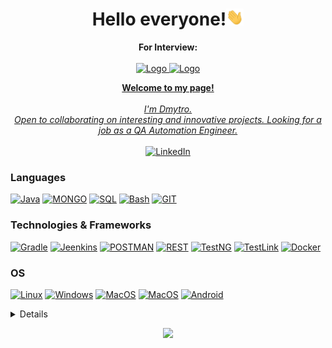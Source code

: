 <h1 align="center">Hello everyone!<img src="https://github.com/Sainozhenko/sainozhenko/blob/main/238178097-766d336d-b87d-44ba-807c-c51de2bc6b4d.gif" width="28px" alt="👋"></h1>
<p align="center">
    <b>For Interview:</b><br><br>
       </a>
        <a href="https://github.com/Sainozhenko/ArtCake_QA">
        <img width=110px height=75px src="https://github.com/Sainozhenko/ArtCake_QA/raw/dev/src/test/resources/git/logo.png" alt="Logo">
    </a>
    <a href="https://sainozhenko.github.io/frontend">
        <img width=75px height=75px src="https://encrypted-tbn0.gstatic.com/images?q=tbn:ANd9GcRBBDtC6A57UgqKjl3oBO1ToyCIpqzxFQhW8g&usqp=CAU" alt="Logo">
 
</p>
<p align="center">
    <b>Welcome to my page!</b><br><br>
    <i>
        I'm Dmytro.<br>
        Open to collaborating on interesting and innovative projects.
         Looking for a job as a QA Automation Engineer.<br>
    </i><br>
    <a href="https://www.linkedin.com/in/sainozhenko">
        <img src="https://img.shields.io/badge/LinkedIn-blue?style=flat-square&logo=linkedin" alt="LinkedIn">
    </a>
</p>

### Languages
[![Java](https://img.shields.io/badge/java-black?style=for-the-badge&logo=openjdk)](https://github.com/sainozhenko)
[![MONGO](https://img.shields.io/badge/mongodb-black?style=for-the-badge&logo=mongodb)](https://github.com/sainozhenko)
[![SQL](https://img.shields.io/badge/sql-black?style=for-the-badge&logo=mysql)](https://github.com/sainozhenko)
[![Bash](https://img.shields.io/badge/bash-black?style=for-the-badge&logo=gnu-bash&logoColor=white)](https://github.com/sainozhenko)
[![GIT](https://img.shields.io/badge/git-black?style=for-the-badge&logo=gnu-bash&logoColor=white)](https://github.com/sainozhenko)



### Technologies & Frameworks
[![Gradle](https://img.shields.io/badge/gradle-black?style=for-the-badge&logo=gradle)](https://github.com/sainozhenko)
[![Jeenkins](https://img.shields.io/badge/jenkins-black?style=for-the-badge&logo=jenkins)](https://github.com/sainozhenko)
[![POSTMAN](https://img.shields.io/badge/postman-black?style=for-the-badge&logo=postman)](https://github.com/sainozhenko)
[![REST](https://img.shields.io/badge/rest-black?style=for-the-badge&logo=rest)](https://github.com/sainozhenko)
[![TestNG](https://img.shields.io/badge/testng-black?style=for-the-badge&logo=testng)](https://github.com/sainozhenko)
[![TestLink](https://img.shields.io/badge/testlink-black?style=for-the-badge&logo=testlink)](https://github.com/sainozhenko)
[![Docker](https://img.shields.io/badge/docker-black?style=for-the-badge&logo=docker)](https://hub.docker.com/u/sainozhenko)

### OS
[![Linux](https://img.shields.io/badge/linux-black?style=for-the-badge&logo=Linux)](https://github.com/sainozhenko)
[![Windows](https://img.shields.io/badge/Windows-black?style=for-the-badge&logo=Windows)](https://github.com/sainozhenko)
[![MacOS](https://img.shields.io/badge/MacOS-black?style=for-the-badge&logo=MacOs)](https://github.com/sainozhenko)
[![MacOS](https://img.shields.io/badge/ios-black?style=for-the-badge&logo=ios)](https://github.com/sainozhenko)
[![Android](https://img.shields.io/badge/android-black?style=for-the-badge&logo=android)](https://github.com/sainozhenko)

<details>
<p align="center">
  <a href="https://github.com/sainozhenko">
    <img src="https://github-profile-summary-cards.vercel.app/api/cards/profile-details?username=sainozhenko&theme=transparent" />
  </a>
  <a href="https://github.com/sainozhenko">
    <img src="https://github-readme-streak-stats.herokuapp.com/?user=sainozhenko&hide_border=true&card_width=338&theme=transparent" />
  </a>
  <a href="https://github.com/sainozhenko">
    <img src="http://github-profile-summary-cards.vercel.app/api/cards/stats?username=sainozhenko&theme=transparent" />
  </a>

</p>
</details>
<p align="center">
  <a href="https://github.com/sainozhenko">
    <img src="https://komarev.com/ghpvc/?username=sainozhenko&color=blue&style=flat)" />
  </a>
</p>
<!--

- 🔭 I’m currently working on ...
- 🌱 I’m currently learning ...
- 👯 I’m looking to collaborate on ...
- 🤔 I’m looking for help with ...
- 💬 Ask me about ...
- 📫 How to reach me: ...
- 😄 Pronouns: ...
- ⚡ Fun fact: ...
-->
